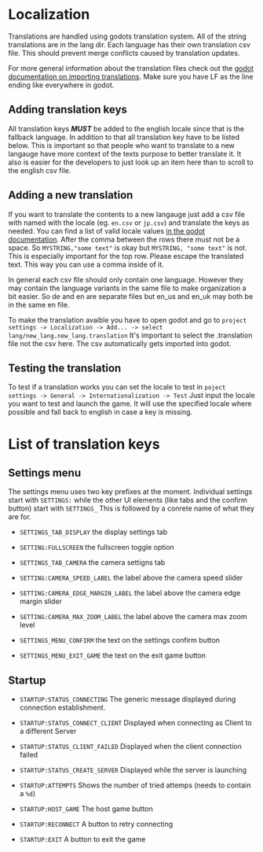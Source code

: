 # Localization

Translations are handled using godots translation system.
All of the string translations are in the lang dir.
Each language has their own translation csv file.
This should prevent merge conflicts caused by translation updates.

For more general information about the translation files check out the [godot documentation on importing translations](https://docs.godotengine.org/en/3.1/getting_started/workflow/assets/importing_translations.html).
Make sure you have LF as the line ending like everywhere in godot.

## Adding translation keys

All translation keys ***MUST*** be added to the english locale since that is the fallback language.
In addition to that all translation key have to be listed below.
This is important so that people who want to translate to a new langauge have more context of the texts purpose to better translate it.
It also is easier for the developers to just look up an item here than to scroll to the english csv file.

## Adding a new translation

If you want to translate the contents to a new langauge just add a csv file with named with the locale (eg. `en.csv` or `jp.csv`) and translate the keys as needed.
You can find a list of valid locale values [in the godot documentation](https://docs.godotengine.org/en/3.1/tutorials/i18n/locales.html#doc-locales).
After the comma between the rows there must not be a space.
So `MYSTRING,"some text"` is okay but `MYSTRING, "some text"` is not.
This is especially important for the top row.
Please escape the translated text.
This way you can use a comma inside of it.

In general each csv file should only contain one language.
However they may contain the language variants in the same file to make organization a bit easier.
So de and en are separate files but en_us and en_uk may both be in the same en file.

To make the translation avaible you have to open godot and go to `project settings -> Localization -> Add... -> select lang/new_lang.new_lang.translation`
It's important to select the .translation file not the csv here.
The csv automatically gets imported into godot.

## Testing the translation

To test if a translation works you can set the locale to test in `poject settings -> General -> Internationalization -> Test`
Just input the locale you want to test and launch the game.
It will use the specified locale where possible and fall back to english in case a key is missing.

# List of translation keys

## Settings menu

The settings menu uses two key prefixes at the moment.
Individual settings start with `SETTINGS:` while the other UI elements (like tabs and the confirm button) start with `SETTINGS_`
This is followed by a conrete name of what they are for.

* `SETTINGS_TAB_DISPLAY` the display settings tab
* `SETTING:FULLSCREEN` the fullscreen toggle option

* `SETTINGS_TAB_CAMERA` the camera settigns tab
* `SETTING:CAMERA_SPEED_LABEL` the label above the camera speed slider
* `SETTING:CAMERA_EDGE_MARGIN_LABEL` the label above the camera edge margin slider
* `SETTING:CAMERA_MAX_ZOOM_LABEL` the label above the camera max zoom level

* `SETTINGS_MENU_CONFIRM` the text on the settings confirm button
* `SETTINGS_MENU_EXIT_GAME` the text on the exit game button

## Startup

* `STARTUP:STATUS_CONNECTING` The generic message displayed during connection establishment.
* `STARTUP:STATUS_CONNECT_CLIENT` Displayed when connecting as Client to a different Server
* `STARTUP:STATUS_CLIENT_FAILED` Displayed when the client connection failed
* `STARTUP:STATUS_CREATE_SERVER` Displayed while the server is launching

* `STARTUP:ATTEMPTS` Shows the number of tried attemps (needs to contain a `%d`)

* `STARTUP:HOST_GAME` The host game button
* `STARTUP:RECONNECT` A button to retry connecting
* `STARTUP:EXIT` A button to exit the game

